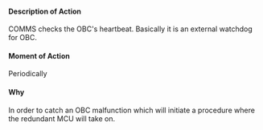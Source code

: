 #### Description of Action
COMMS checks the OBC's heartbeat. Basically it is an external watchdog for OBC. 
#### Moment of Action
Periodically 

#### Why
In order to catch an OBC malfunction which will initiate a procedure where the redundant MCU will take on.


